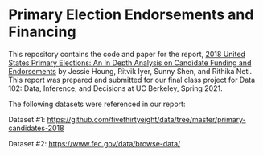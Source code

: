 # Primary Election Endorsements and Financing

This repository contains the code and paper for the report, [2018 United States Primary Elections: An In Depth Analysis on Candidate Funding and Endorsements](https://github.com/ritvik-iyer/election-finances/blob/main/2018-United-States-Primary-Elections-Analysis.pdf) by Jessie Houng, Ritvik Iyer, Sunny Shen, and Rithika Neti. This report was prepared and submitted for our final class project for Data 102: Data, Inference, and Decisions at UC Berkeley, Spring 2021.  

The following datasets were referenced in our report: 

Dataset #1: https://github.com/fivethirtyeight/data/tree/master/primary-candidates-2018

Dataset #2: https://www.fec.gov/data/browse-data/

